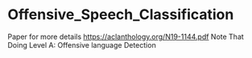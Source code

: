 # Offensive_Speech_Classification

Paper for more details https://aclanthology.org/N19-1144.pdf 
Note That Doing Level A: Offensive language Detection

